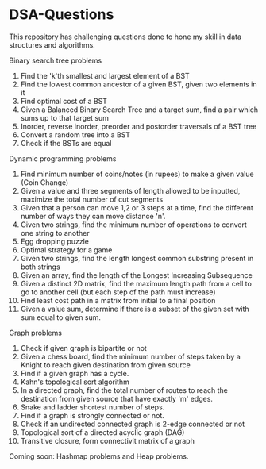 # DSA-Questions

This repository has challenging questions done to hone my skill in data structures and algorithms.

Binary search tree problems
1. Find the 'k'th smallest and largest element of a BST
2. Find the lowest common ancestor of a given BST, given two elements in it
3. Find optimal cost of a BST
4. Given a Balanced Binary Search Tree and a target sum, find a pair which sums up to that target sum
5. Inorder, reverse inorder, preorder and postorder traversals of a BST tree
6. Convert a random tree into a BST
7. Check if the BSTs are equal 

Dynamic programming problems
1. Find minimum number of coins/notes (in rupees) to make a given value (Coin Change)
2. Given a value and three segments of length allowed to be inputted, maximize the total number of cut segments
3. Given that a person can move 1,2 or 3 steps at a time, find the different number of ways they can move distance 'n'.
4. Given two strings, find the minimum number of operations to convert one string to another
5. Egg dropping puzzle
6. Optimal strategy for a game
7. Given two strings, find the length longest common substring present in both strings
8. Given an array, find the length of the Longest Increasing Subsequence
9. Given a distinct 2D matrix, find the maximum length path from a cell to go to another cell (but each step of the path must increase)
10. Find least cost path in a matrix from initial to a final position
11. Given a value sum, determine if there is a subset of the given set with sum equal to given sum.

Graph problems
1. Check if given graph is bipartite or not
2. Given a chess board, find the minimum number of steps taken by a Knight to reach given destination from given source
3. Find if a given graph has a cycle.
4. Kahn's topological sort algorithm
5. In a directed graph, find the total number of routes to reach the 	destination from given source that have exactly 'm' edges.
6. Snake and ladder shortest number of steps.
7. Find if a graph is strongly connected or not.
8. Check if an undirected connected graph is 2-edge connected or not
9. Topological sort of a directed acyclic graph (DAG)
10. Transitive closure, form connectivit matrix of a graph

Coming soon: Hashmap problems and Heap problems.
